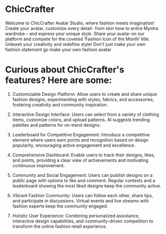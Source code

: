 # ChicCrafter
Welcome to ChicCrafter Avatar Studio, where fashion meets imagination! Create your avatar, customize every detail- from skin tone to entire Myntra wardrobe – and express your unique style. Share your avatar on our platform and compete for the coveted ‘Fashion Icon of the Month’ title. Unleash your creativity and redefine style! Don't just make your own fashion statement go make your own fashion avatar

# Curious about ChicCrafter's features? Here are some:
1. Customizable Design Platform: Allow users to create and share unique fashion designs, experimenting with styles, fabrics, and accessories, fostering creativity and community inspiration.​

2. Interactive Design Interface: Users can select from a variety of clothing items, customize colors, and upload patterns. AI suggests trending palettes and patterns for on-trend designs.​

3. Leaderboard for Competitive Engagement: Introduce a competitive element where users earn points and recognition based on design popularity, encouraging active engagement and excellence.​

4. Comprehensive Dashboard: Enable users to track their designs, likes, and points, providing a clear view of achievements and motivating continuous improvement.​

5. Community and Social Engagement: Users can publish designs on a public page with options to like and comment. Regular contests and a leaderboard showing the most liked designs keep the community active.​

6. Vibrant Fashion Community: Users can follow each other, share tips, and participate in discussions. Virtual events and live streams with fashion experts keep the community engaged.​

7. Holistic User Experience: Combining personalized assistance, interactive design capabilities, and community-driven competition to transform the online fashion retail experience.​

​
